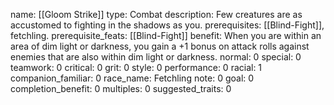 name: [[Gloom Strike]]
type: Combat
description: Few creatures are as accustomed to fighting in the shadows as you.
prerequisites: [[Blind-Fight]], fetchling.
prerequisite_feats: [[Blind-Fight]]
benefit: When you are within an area of dim light or darkness, you gain a +1 bonus on attack rolls against enemies that are also within dim light or darkness.
normal: 0
special: 0
teamwork: 0
critical: 0
grit: 0
style: 0
performance: 0
racial: 1
companion_familiar: 0
race_name: Fetchling
note: 0
goal: 0
completion_benefit: 0
multiples: 0
suggested_traits: 0
